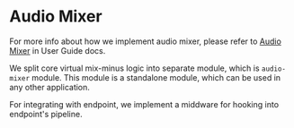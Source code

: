 # Audio Mixer

For more info about how we implement audio mixer, please refer to [Audio Mixer](/user-guide/features/audio-mixer.md) in User Guide docs.

We split core virtual mix-minus logic into separate module, which is `audio-mixer` module. This module is a standalone module, which can be used in any other application.

For integrating with endpoint, we implement a middware for hooking into endpoint's pipeline.